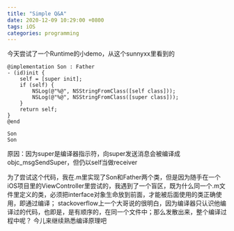 ```yaml
---
title: "Simple Q&A"
date: 2020-12-09 10:29:00 +0800
tags: iOS
categories: programming
---
```


今天尝试了一个Runtime的小demo，从这个sunnyxx里看到的

```
@implementation Son : Father
- (id)init {
    self = [super init];
    if (self) {
        NSLog(@"%@", NSStringFromClass([self class]));
        NSLog(@"%@", NSStringFromClass([super class]));
    }
    return self;
}
@end
```

```
Son
Son
```
原因：因为super是编译器指示符，向super发送消息会被编译成objc_msgSendSuper，但仍以self当做receiver


为了尝试这个代码，我在.m里实现了Son和Father两个类，但是因为随手在一个iOS项目里的ViewController里尝试的，我遇到了一个盲区，既为什么同一个.m文件里定义的类，必须把interface对象生命放到前面，才能被后面使用的类正确使用，即通过编译；
stackoverflow上一个大哥说的很明白，因为编译器只认识他编译过的代码，也即是，是有顺序的，在同一个文件中；那么发散出来，整个编译过程中呢？ 今儿来继续熟悉编译原理吧